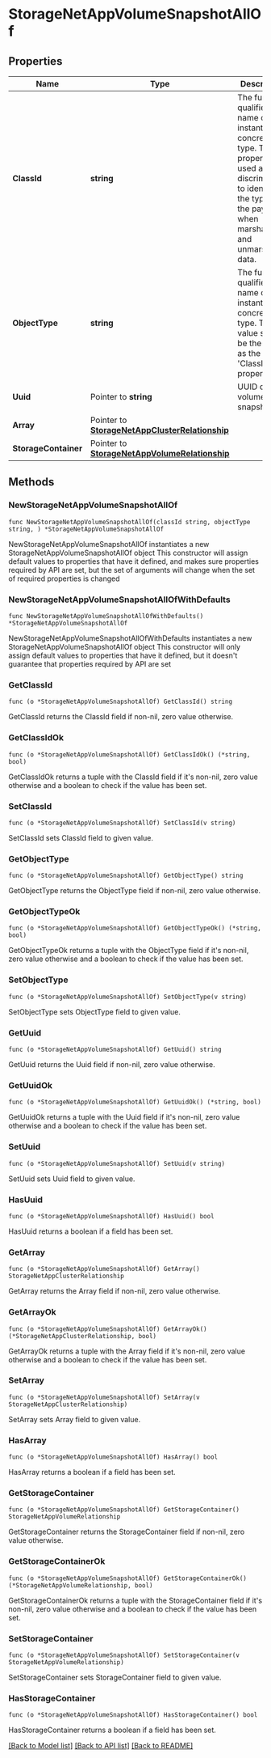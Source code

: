 # StorageNetAppVolumeSnapshotAllOf

## Properties

Name | Type | Description | Notes
------------ | ------------- | ------------- | -------------
**ClassId** | **string** | The fully-qualified name of the instantiated, concrete type. This property is used as a discriminator to identify the type of the payload when marshaling and unmarshaling data. | [default to "storage.NetAppVolumeSnapshot"]
**ObjectType** | **string** | The fully-qualified name of the instantiated, concrete type. The value should be the same as the &#39;ClassId&#39; property. | [default to "storage.NetAppVolumeSnapshot"]
**Uuid** | Pointer to **string** | UUID of the volume snapshot. | [optional] [readonly] 
**Array** | Pointer to [**StorageNetAppClusterRelationship**](StorageNetAppClusterRelationship.md) |  | [optional] 
**StorageContainer** | Pointer to [**StorageNetAppVolumeRelationship**](StorageNetAppVolumeRelationship.md) |  | [optional] 

## Methods

### NewStorageNetAppVolumeSnapshotAllOf

`func NewStorageNetAppVolumeSnapshotAllOf(classId string, objectType string, ) *StorageNetAppVolumeSnapshotAllOf`

NewStorageNetAppVolumeSnapshotAllOf instantiates a new StorageNetAppVolumeSnapshotAllOf object
This constructor will assign default values to properties that have it defined,
and makes sure properties required by API are set, but the set of arguments
will change when the set of required properties is changed

### NewStorageNetAppVolumeSnapshotAllOfWithDefaults

`func NewStorageNetAppVolumeSnapshotAllOfWithDefaults() *StorageNetAppVolumeSnapshotAllOf`

NewStorageNetAppVolumeSnapshotAllOfWithDefaults instantiates a new StorageNetAppVolumeSnapshotAllOf object
This constructor will only assign default values to properties that have it defined,
but it doesn't guarantee that properties required by API are set

### GetClassId

`func (o *StorageNetAppVolumeSnapshotAllOf) GetClassId() string`

GetClassId returns the ClassId field if non-nil, zero value otherwise.

### GetClassIdOk

`func (o *StorageNetAppVolumeSnapshotAllOf) GetClassIdOk() (*string, bool)`

GetClassIdOk returns a tuple with the ClassId field if it's non-nil, zero value otherwise
and a boolean to check if the value has been set.

### SetClassId

`func (o *StorageNetAppVolumeSnapshotAllOf) SetClassId(v string)`

SetClassId sets ClassId field to given value.


### GetObjectType

`func (o *StorageNetAppVolumeSnapshotAllOf) GetObjectType() string`

GetObjectType returns the ObjectType field if non-nil, zero value otherwise.

### GetObjectTypeOk

`func (o *StorageNetAppVolumeSnapshotAllOf) GetObjectTypeOk() (*string, bool)`

GetObjectTypeOk returns a tuple with the ObjectType field if it's non-nil, zero value otherwise
and a boolean to check if the value has been set.

### SetObjectType

`func (o *StorageNetAppVolumeSnapshotAllOf) SetObjectType(v string)`

SetObjectType sets ObjectType field to given value.


### GetUuid

`func (o *StorageNetAppVolumeSnapshotAllOf) GetUuid() string`

GetUuid returns the Uuid field if non-nil, zero value otherwise.

### GetUuidOk

`func (o *StorageNetAppVolumeSnapshotAllOf) GetUuidOk() (*string, bool)`

GetUuidOk returns a tuple with the Uuid field if it's non-nil, zero value otherwise
and a boolean to check if the value has been set.

### SetUuid

`func (o *StorageNetAppVolumeSnapshotAllOf) SetUuid(v string)`

SetUuid sets Uuid field to given value.

### HasUuid

`func (o *StorageNetAppVolumeSnapshotAllOf) HasUuid() bool`

HasUuid returns a boolean if a field has been set.

### GetArray

`func (o *StorageNetAppVolumeSnapshotAllOf) GetArray() StorageNetAppClusterRelationship`

GetArray returns the Array field if non-nil, zero value otherwise.

### GetArrayOk

`func (o *StorageNetAppVolumeSnapshotAllOf) GetArrayOk() (*StorageNetAppClusterRelationship, bool)`

GetArrayOk returns a tuple with the Array field if it's non-nil, zero value otherwise
and a boolean to check if the value has been set.

### SetArray

`func (o *StorageNetAppVolumeSnapshotAllOf) SetArray(v StorageNetAppClusterRelationship)`

SetArray sets Array field to given value.

### HasArray

`func (o *StorageNetAppVolumeSnapshotAllOf) HasArray() bool`

HasArray returns a boolean if a field has been set.

### GetStorageContainer

`func (o *StorageNetAppVolumeSnapshotAllOf) GetStorageContainer() StorageNetAppVolumeRelationship`

GetStorageContainer returns the StorageContainer field if non-nil, zero value otherwise.

### GetStorageContainerOk

`func (o *StorageNetAppVolumeSnapshotAllOf) GetStorageContainerOk() (*StorageNetAppVolumeRelationship, bool)`

GetStorageContainerOk returns a tuple with the StorageContainer field if it's non-nil, zero value otherwise
and a boolean to check if the value has been set.

### SetStorageContainer

`func (o *StorageNetAppVolumeSnapshotAllOf) SetStorageContainer(v StorageNetAppVolumeRelationship)`

SetStorageContainer sets StorageContainer field to given value.

### HasStorageContainer

`func (o *StorageNetAppVolumeSnapshotAllOf) HasStorageContainer() bool`

HasStorageContainer returns a boolean if a field has been set.


[[Back to Model list]](../README.md#documentation-for-models) [[Back to API list]](../README.md#documentation-for-api-endpoints) [[Back to README]](../README.md)


